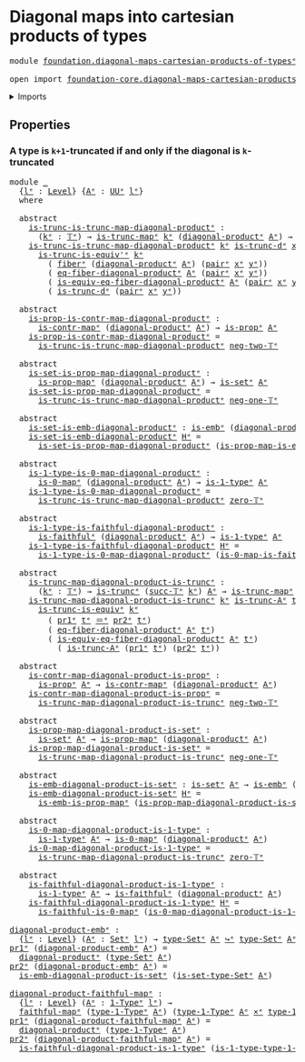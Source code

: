 # Diagonal maps into cartesian products of types

<pre class="Agda"><a id="59" class="Keyword">module</a> <a id="66" href="foundation.diagonal-maps-cartesian-products-of-types%25E1%25B5%2589.html" class="Module">foundation.diagonal-maps-cartesian-products-of-typesᵉ</a> <a id="120" class="Keyword">where</a>

<a id="127" class="Keyword">open</a> <a id="132" class="Keyword">import</a> <a id="139" href="foundation-core.diagonal-maps-cartesian-products-of-types%25E1%25B5%2589.html" class="Module">foundation-core.diagonal-maps-cartesian-products-of-typesᵉ</a> <a id="198" class="Keyword">public</a>
</pre>
<details><summary>Imports</summary>

<pre class="Agda"><a id="255" class="Keyword">open</a> <a id="260" class="Keyword">import</a> <a id="267" href="foundation.0-maps%25E1%25B5%2589.html" class="Module">foundation.0-mapsᵉ</a>
<a id="286" class="Keyword">open</a> <a id="291" class="Keyword">import</a> <a id="298" href="foundation.dependent-pair-types%25E1%25B5%2589.html" class="Module">foundation.dependent-pair-typesᵉ</a>
<a id="331" class="Keyword">open</a> <a id="336" class="Keyword">import</a> <a id="343" href="foundation.faithful-maps%25E1%25B5%2589.html" class="Module">foundation.faithful-mapsᵉ</a>
<a id="369" class="Keyword">open</a> <a id="374" class="Keyword">import</a> <a id="381" href="foundation.universe-levels%25E1%25B5%2589.html" class="Module">foundation.universe-levelsᵉ</a>

<a id="410" class="Keyword">open</a> <a id="415" class="Keyword">import</a> <a id="422" href="foundation-core.1-types%25E1%25B5%2589.html" class="Module">foundation-core.1-typesᵉ</a>
<a id="447" class="Keyword">open</a> <a id="452" class="Keyword">import</a> <a id="459" href="foundation-core.cartesian-product-types%25E1%25B5%2589.html" class="Module">foundation-core.cartesian-product-typesᵉ</a>
<a id="500" class="Keyword">open</a> <a id="505" class="Keyword">import</a> <a id="512" href="foundation-core.contractible-maps%25E1%25B5%2589.html" class="Module">foundation-core.contractible-mapsᵉ</a>
<a id="547" class="Keyword">open</a> <a id="552" class="Keyword">import</a> <a id="559" href="foundation-core.embeddings%25E1%25B5%2589.html" class="Module">foundation-core.embeddingsᵉ</a>
<a id="587" class="Keyword">open</a> <a id="592" class="Keyword">import</a> <a id="599" href="foundation-core.fibers-of-maps%25E1%25B5%2589.html" class="Module">foundation-core.fibers-of-mapsᵉ</a>
<a id="631" class="Keyword">open</a> <a id="636" class="Keyword">import</a> <a id="643" href="foundation-core.identity-types%25E1%25B5%2589.html" class="Module">foundation-core.identity-typesᵉ</a>
<a id="675" class="Keyword">open</a> <a id="680" class="Keyword">import</a> <a id="687" href="foundation-core.propositional-maps%25E1%25B5%2589.html" class="Module">foundation-core.propositional-mapsᵉ</a>
<a id="723" class="Keyword">open</a> <a id="728" class="Keyword">import</a> <a id="735" href="foundation-core.propositions%25E1%25B5%2589.html" class="Module">foundation-core.propositionsᵉ</a>
<a id="765" class="Keyword">open</a> <a id="770" class="Keyword">import</a> <a id="777" href="foundation-core.sets%25E1%25B5%2589.html" class="Module">foundation-core.setsᵉ</a>
<a id="799" class="Keyword">open</a> <a id="804" class="Keyword">import</a> <a id="811" href="foundation-core.truncated-maps%25E1%25B5%2589.html" class="Module">foundation-core.truncated-mapsᵉ</a>
<a id="843" class="Keyword">open</a> <a id="848" class="Keyword">import</a> <a id="855" href="foundation-core.truncated-types%25E1%25B5%2589.html" class="Module">foundation-core.truncated-typesᵉ</a>
<a id="888" class="Keyword">open</a> <a id="893" class="Keyword">import</a> <a id="900" href="foundation-core.truncation-levels%25E1%25B5%2589.html" class="Module">foundation-core.truncation-levelsᵉ</a>
</pre>
</details>

## Properties

### A type is `k+1`-truncated if and only if the diagonal is `k`-truncated

<pre class="Agda"><a id="1051" class="Keyword">module</a> <a id="1058" href="foundation.diagonal-maps-cartesian-products-of-types%25E1%25B5%2589.html#1058" class="Module">_</a>
  <a id="1062" class="Symbol">{</a><a id="1063" href="foundation.diagonal-maps-cartesian-products-of-types%25E1%25B5%2589.html#1063" class="Bound">lᵉ</a> <a id="1066" class="Symbol">:</a> <a id="1068" href="Agda.Primitive.html#742" class="Postulate">Level</a><a id="1073" class="Symbol">}</a> <a id="1075" class="Symbol">{</a><a id="1076" href="foundation.diagonal-maps-cartesian-products-of-types%25E1%25B5%2589.html#1076" class="Bound">Aᵉ</a> <a id="1079" class="Symbol">:</a> <a id="1081" href="Agda.Primitive.html#429" class="Primitive">UUᵉ</a> <a id="1085" href="foundation.diagonal-maps-cartesian-products-of-types%25E1%25B5%2589.html#1063" class="Bound">lᵉ</a><a id="1087" class="Symbol">}</a>
  <a id="1091" class="Keyword">where</a>

  <a id="1100" class="Keyword">abstract</a>
    <a id="1113" href="foundation.diagonal-maps-cartesian-products-of-types%25E1%25B5%2589.html#1113" class="Function">is-trunc-is-trunc-map-diagonal-productᵉ</a> <a id="1153" class="Symbol">:</a>
      <a id="1161" class="Symbol">(</a><a id="1162" href="foundation.diagonal-maps-cartesian-products-of-types%25E1%25B5%2589.html#1162" class="Bound">kᵉ</a> <a id="1165" class="Symbol">:</a> <a id="1167" href="foundation-core.truncation-levels%25E1%25B5%2589.html#523" class="Datatype">𝕋ᵉ</a><a id="1169" class="Symbol">)</a> <a id="1171" class="Symbol">→</a> <a id="1173" href="foundation-core.truncated-maps%25E1%25B5%2589.html#944" class="Function">is-trunc-mapᵉ</a> <a id="1187" href="foundation.diagonal-maps-cartesian-products-of-types%25E1%25B5%2589.html#1162" class="Bound">kᵉ</a> <a id="1190" class="Symbol">(</a><a id="1191" href="foundation-core.diagonal-maps-cartesian-products-of-types%25E1%25B5%2589.html#1133" class="Function">diagonal-productᵉ</a> <a id="1209" href="foundation.diagonal-maps-cartesian-products-of-types%25E1%25B5%2589.html#1076" class="Bound">Aᵉ</a><a id="1211" class="Symbol">)</a> <a id="1213" class="Symbol">→</a> <a id="1215" href="foundation-core.truncated-types%25E1%25B5%2589.html#1253" class="Function">is-truncᵉ</a> <a id="1225" class="Symbol">(</a><a id="1226" href="foundation-core.truncation-levels%25E1%25B5%2589.html#564" class="InductiveConstructor">succ-𝕋ᵉ</a> <a id="1234" href="foundation.diagonal-maps-cartesian-products-of-types%25E1%25B5%2589.html#1162" class="Bound">kᵉ</a><a id="1236" class="Symbol">)</a> <a id="1238" href="foundation.diagonal-maps-cartesian-products-of-types%25E1%25B5%2589.html#1076" class="Bound">Aᵉ</a>
    <a id="1245" href="foundation.diagonal-maps-cartesian-products-of-types%25E1%25B5%2589.html#1113" class="Function">is-trunc-is-trunc-map-diagonal-productᵉ</a> <a id="1285" href="foundation.diagonal-maps-cartesian-products-of-types%25E1%25B5%2589.html#1285" class="Bound">kᵉ</a> <a id="1288" href="foundation.diagonal-maps-cartesian-products-of-types%25E1%25B5%2589.html#1288" class="Bound">is-trunc-dᵉ</a> <a id="1300" href="foundation.diagonal-maps-cartesian-products-of-types%25E1%25B5%2589.html#1300" class="Bound">xᵉ</a> <a id="1303" href="foundation.diagonal-maps-cartesian-products-of-types%25E1%25B5%2589.html#1303" class="Bound">yᵉ</a> <a id="1306" class="Symbol">=</a>
      <a id="1314" href="foundation-core.truncated-types%25E1%25B5%2589.html#4764" class="Function">is-trunc-is-equiv&#39;ᵉ</a> <a id="1334" href="foundation.diagonal-maps-cartesian-products-of-types%25E1%25B5%2589.html#1285" class="Bound">kᵉ</a>
        <a id="1345" class="Symbol">(</a> <a id="1347" href="foundation-core.fibers-of-maps%25E1%25B5%2589.html#962" class="Function">fiberᵉ</a> <a id="1354" class="Symbol">(</a><a id="1355" href="foundation-core.diagonal-maps-cartesian-products-of-types%25E1%25B5%2589.html#1133" class="Function">diagonal-productᵉ</a> <a id="1373" href="foundation.diagonal-maps-cartesian-products-of-types%25E1%25B5%2589.html#1076" class="Bound">Aᵉ</a><a id="1375" class="Symbol">)</a> <a id="1377" class="Symbol">(</a><a id="1378" href="foundation.dependent-pair-types%25E1%25B5%2589.html#679" class="InductiveConstructor">pairᵉ</a> <a id="1384" href="foundation.diagonal-maps-cartesian-products-of-types%25E1%25B5%2589.html#1300" class="Bound">xᵉ</a> <a id="1387" href="foundation.diagonal-maps-cartesian-products-of-types%25E1%25B5%2589.html#1303" class="Bound">yᵉ</a><a id="1389" class="Symbol">))</a>
        <a id="1400" class="Symbol">(</a> <a id="1402" href="foundation-core.diagonal-maps-cartesian-products-of-types%25E1%25B5%2589.html#2418" class="Function">eq-fiber-diagonal-productᵉ</a> <a id="1429" href="foundation.diagonal-maps-cartesian-products-of-types%25E1%25B5%2589.html#1076" class="Bound">Aᵉ</a> <a id="1432" class="Symbol">(</a><a id="1433" href="foundation.dependent-pair-types%25E1%25B5%2589.html#679" class="InductiveConstructor">pairᵉ</a> <a id="1439" href="foundation.diagonal-maps-cartesian-products-of-types%25E1%25B5%2589.html#1300" class="Bound">xᵉ</a> <a id="1442" href="foundation.diagonal-maps-cartesian-products-of-types%25E1%25B5%2589.html#1303" class="Bound">yᵉ</a><a id="1444" class="Symbol">))</a>
        <a id="1455" class="Symbol">(</a> <a id="1457" href="foundation-core.diagonal-maps-cartesian-products-of-types%25E1%25B5%2589.html#3244" class="Function">is-equiv-eq-fiber-diagonal-productᵉ</a> <a id="1493" href="foundation.diagonal-maps-cartesian-products-of-types%25E1%25B5%2589.html#1076" class="Bound">Aᵉ</a> <a id="1496" class="Symbol">(</a><a id="1497" href="foundation.dependent-pair-types%25E1%25B5%2589.html#679" class="InductiveConstructor">pairᵉ</a> <a id="1503" href="foundation.diagonal-maps-cartesian-products-of-types%25E1%25B5%2589.html#1300" class="Bound">xᵉ</a> <a id="1506" href="foundation.diagonal-maps-cartesian-products-of-types%25E1%25B5%2589.html#1303" class="Bound">yᵉ</a><a id="1508" class="Symbol">))</a>
        <a id="1519" class="Symbol">(</a> <a id="1521" href="foundation.diagonal-maps-cartesian-products-of-types%25E1%25B5%2589.html#1288" class="Bound">is-trunc-dᵉ</a> <a id="1533" class="Symbol">(</a><a id="1534" href="foundation.dependent-pair-types%25E1%25B5%2589.html#679" class="InductiveConstructor">pairᵉ</a> <a id="1540" href="foundation.diagonal-maps-cartesian-products-of-types%25E1%25B5%2589.html#1300" class="Bound">xᵉ</a> <a id="1543" href="foundation.diagonal-maps-cartesian-products-of-types%25E1%25B5%2589.html#1303" class="Bound">yᵉ</a><a id="1545" class="Symbol">))</a>

  <a id="1551" class="Keyword">abstract</a>
    <a id="1564" href="foundation.diagonal-maps-cartesian-products-of-types%25E1%25B5%2589.html#1564" class="Function">is-prop-is-contr-map-diagonal-productᵉ</a> <a id="1603" class="Symbol">:</a>
      <a id="1611" href="foundation-core.contractible-maps%25E1%25B5%2589.html#1183" class="Function">is-contr-mapᵉ</a> <a id="1625" class="Symbol">(</a><a id="1626" href="foundation-core.diagonal-maps-cartesian-products-of-types%25E1%25B5%2589.html#1133" class="Function">diagonal-productᵉ</a> <a id="1644" href="foundation.diagonal-maps-cartesian-products-of-types%25E1%25B5%2589.html#1076" class="Bound">Aᵉ</a><a id="1646" class="Symbol">)</a> <a id="1648" class="Symbol">→</a> <a id="1650" href="foundation-core.propositions%25E1%25B5%2589.html#1041" class="Function">is-propᵉ</a> <a id="1659" href="foundation.diagonal-maps-cartesian-products-of-types%25E1%25B5%2589.html#1076" class="Bound">Aᵉ</a>
    <a id="1666" href="foundation.diagonal-maps-cartesian-products-of-types%25E1%25B5%2589.html#1564" class="Function">is-prop-is-contr-map-diagonal-productᵉ</a> <a id="1705" class="Symbol">=</a>
      <a id="1713" href="foundation.diagonal-maps-cartesian-products-of-types%25E1%25B5%2589.html#1113" class="Function">is-trunc-is-trunc-map-diagonal-productᵉ</a> <a id="1753" href="foundation-core.truncation-levels%25E1%25B5%2589.html#546" class="InductiveConstructor">neg-two-𝕋ᵉ</a>

  <a id="1767" class="Keyword">abstract</a>
    <a id="1780" href="foundation.diagonal-maps-cartesian-products-of-types%25E1%25B5%2589.html#1780" class="Function">is-set-is-prop-map-diagonal-productᵉ</a> <a id="1817" class="Symbol">:</a>
      <a id="1825" href="foundation-core.propositional-maps%25E1%25B5%2589.html#1441" class="Function">is-prop-mapᵉ</a> <a id="1838" class="Symbol">(</a><a id="1839" href="foundation-core.diagonal-maps-cartesian-products-of-types%25E1%25B5%2589.html#1133" class="Function">diagonal-productᵉ</a> <a id="1857" href="foundation.diagonal-maps-cartesian-products-of-types%25E1%25B5%2589.html#1076" class="Bound">Aᵉ</a><a id="1859" class="Symbol">)</a> <a id="1861" class="Symbol">→</a> <a id="1863" href="foundation-core.sets%25E1%25B5%2589.html#807" class="Function">is-setᵉ</a> <a id="1871" href="foundation.diagonal-maps-cartesian-products-of-types%25E1%25B5%2589.html#1076" class="Bound">Aᵉ</a>
    <a id="1878" href="foundation.diagonal-maps-cartesian-products-of-types%25E1%25B5%2589.html#1780" class="Function">is-set-is-prop-map-diagonal-productᵉ</a> <a id="1915" class="Symbol">=</a>
      <a id="1923" href="foundation.diagonal-maps-cartesian-products-of-types%25E1%25B5%2589.html#1113" class="Function">is-trunc-is-trunc-map-diagonal-productᵉ</a> <a id="1963" href="foundation-core.truncation-levels%25E1%25B5%2589.html#637" class="Function">neg-one-𝕋ᵉ</a>

  <a id="1977" class="Keyword">abstract</a>
    <a id="1990" href="foundation.diagonal-maps-cartesian-products-of-types%25E1%25B5%2589.html#1990" class="Function">is-set-is-emb-diagonal-productᵉ</a> <a id="2022" class="Symbol">:</a> <a id="2024" href="foundation-core.embeddings%25E1%25B5%2589.html#1101" class="Function">is-embᵉ</a> <a id="2032" class="Symbol">(</a><a id="2033" href="foundation-core.diagonal-maps-cartesian-products-of-types%25E1%25B5%2589.html#1133" class="Function">diagonal-productᵉ</a> <a id="2051" href="foundation.diagonal-maps-cartesian-products-of-types%25E1%25B5%2589.html#1076" class="Bound">Aᵉ</a><a id="2053" class="Symbol">)</a> <a id="2055" class="Symbol">→</a> <a id="2057" href="foundation-core.sets%25E1%25B5%2589.html#807" class="Function">is-setᵉ</a> <a id="2065" href="foundation.diagonal-maps-cartesian-products-of-types%25E1%25B5%2589.html#1076" class="Bound">Aᵉ</a>
    <a id="2072" href="foundation.diagonal-maps-cartesian-products-of-types%25E1%25B5%2589.html#1990" class="Function">is-set-is-emb-diagonal-productᵉ</a> <a id="2104" href="foundation.diagonal-maps-cartesian-products-of-types%25E1%25B5%2589.html#2104" class="Bound">Hᵉ</a> <a id="2107" class="Symbol">=</a>
      <a id="2115" href="foundation.diagonal-maps-cartesian-products-of-types%25E1%25B5%2589.html#1780" class="Function">is-set-is-prop-map-diagonal-productᵉ</a> <a id="2152" class="Symbol">(</a><a id="2153" href="foundation-core.propositional-maps%25E1%25B5%2589.html#2507" class="Function">is-prop-map-is-embᵉ</a> <a id="2173" href="foundation.diagonal-maps-cartesian-products-of-types%25E1%25B5%2589.html#2104" class="Bound">Hᵉ</a><a id="2175" class="Symbol">)</a>

  <a id="2180" class="Keyword">abstract</a>
    <a id="2193" href="foundation.diagonal-maps-cartesian-products-of-types%25E1%25B5%2589.html#2193" class="Function">is-1-type-is-0-map-diagonal-productᵉ</a> <a id="2230" class="Symbol">:</a>
      <a id="2238" href="foundation.0-maps%25E1%25B5%2589.html#852" class="Function">is-0-mapᵉ</a> <a id="2248" class="Symbol">(</a><a id="2249" href="foundation-core.diagonal-maps-cartesian-products-of-types%25E1%25B5%2589.html#1133" class="Function">diagonal-productᵉ</a> <a id="2267" href="foundation.diagonal-maps-cartesian-products-of-types%25E1%25B5%2589.html#1076" class="Bound">Aᵉ</a><a id="2269" class="Symbol">)</a> <a id="2271" class="Symbol">→</a> <a id="2273" href="foundation-core.1-types%25E1%25B5%2589.html#623" class="Function">is-1-typeᵉ</a> <a id="2284" href="foundation.diagonal-maps-cartesian-products-of-types%25E1%25B5%2589.html#1076" class="Bound">Aᵉ</a>
    <a id="2291" href="foundation.diagonal-maps-cartesian-products-of-types%25E1%25B5%2589.html#2193" class="Function">is-1-type-is-0-map-diagonal-productᵉ</a> <a id="2328" class="Symbol">=</a>
      <a id="2336" href="foundation.diagonal-maps-cartesian-products-of-types%25E1%25B5%2589.html#1113" class="Function">is-trunc-is-trunc-map-diagonal-productᵉ</a> <a id="2376" href="foundation-core.truncation-levels%25E1%25B5%2589.html#686" class="Function">zero-𝕋ᵉ</a>

  <a id="2387" class="Keyword">abstract</a>
    <a id="2400" href="foundation.diagonal-maps-cartesian-products-of-types%25E1%25B5%2589.html#2400" class="Function">is-1-type-is-faithful-diagonal-productᵉ</a> <a id="2440" class="Symbol">:</a>
      <a id="2448" href="foundation.faithful-maps%25E1%25B5%2589.html#1164" class="Function">is-faithfulᵉ</a> <a id="2461" class="Symbol">(</a><a id="2462" href="foundation-core.diagonal-maps-cartesian-products-of-types%25E1%25B5%2589.html#1133" class="Function">diagonal-productᵉ</a> <a id="2480" href="foundation.diagonal-maps-cartesian-products-of-types%25E1%25B5%2589.html#1076" class="Bound">Aᵉ</a><a id="2482" class="Symbol">)</a> <a id="2484" class="Symbol">→</a> <a id="2486" href="foundation-core.1-types%25E1%25B5%2589.html#623" class="Function">is-1-typeᵉ</a> <a id="2497" href="foundation.diagonal-maps-cartesian-products-of-types%25E1%25B5%2589.html#1076" class="Bound">Aᵉ</a>
    <a id="2504" href="foundation.diagonal-maps-cartesian-products-of-types%25E1%25B5%2589.html#2400" class="Function">is-1-type-is-faithful-diagonal-productᵉ</a> <a id="2544" href="foundation.diagonal-maps-cartesian-products-of-types%25E1%25B5%2589.html#2544" class="Bound">Hᵉ</a> <a id="2547" class="Symbol">=</a>
      <a id="2555" href="foundation.diagonal-maps-cartesian-products-of-types%25E1%25B5%2589.html#2193" class="Function">is-1-type-is-0-map-diagonal-productᵉ</a> <a id="2592" class="Symbol">(</a><a id="2593" href="foundation.faithful-maps%25E1%25B5%2589.html#3312" class="Function">is-0-map-is-faithfulᵉ</a> <a id="2615" href="foundation.diagonal-maps-cartesian-products-of-types%25E1%25B5%2589.html#2544" class="Bound">Hᵉ</a><a id="2617" class="Symbol">)</a>

  <a id="2622" class="Keyword">abstract</a>
    <a id="2635" href="foundation.diagonal-maps-cartesian-products-of-types%25E1%25B5%2589.html#2635" class="Function">is-trunc-map-diagonal-product-is-truncᵉ</a> <a id="2675" class="Symbol">:</a>
      <a id="2683" class="Symbol">(</a><a id="2684" href="foundation.diagonal-maps-cartesian-products-of-types%25E1%25B5%2589.html#2684" class="Bound">kᵉ</a> <a id="2687" class="Symbol">:</a> <a id="2689" href="foundation-core.truncation-levels%25E1%25B5%2589.html#523" class="Datatype">𝕋ᵉ</a><a id="2691" class="Symbol">)</a> <a id="2693" class="Symbol">→</a> <a id="2695" href="foundation-core.truncated-types%25E1%25B5%2589.html#1253" class="Function">is-truncᵉ</a> <a id="2705" class="Symbol">(</a><a id="2706" href="foundation-core.truncation-levels%25E1%25B5%2589.html#564" class="InductiveConstructor">succ-𝕋ᵉ</a> <a id="2714" href="foundation.diagonal-maps-cartesian-products-of-types%25E1%25B5%2589.html#2684" class="Bound">kᵉ</a><a id="2716" class="Symbol">)</a> <a id="2718" href="foundation.diagonal-maps-cartesian-products-of-types%25E1%25B5%2589.html#1076" class="Bound">Aᵉ</a> <a id="2721" class="Symbol">→</a> <a id="2723" href="foundation-core.truncated-maps%25E1%25B5%2589.html#944" class="Function">is-trunc-mapᵉ</a> <a id="2737" href="foundation.diagonal-maps-cartesian-products-of-types%25E1%25B5%2589.html#2684" class="Bound">kᵉ</a> <a id="2740" class="Symbol">(</a><a id="2741" href="foundation-core.diagonal-maps-cartesian-products-of-types%25E1%25B5%2589.html#1133" class="Function">diagonal-productᵉ</a> <a id="2759" href="foundation.diagonal-maps-cartesian-products-of-types%25E1%25B5%2589.html#1076" class="Bound">Aᵉ</a><a id="2761" class="Symbol">)</a>
    <a id="2767" href="foundation.diagonal-maps-cartesian-products-of-types%25E1%25B5%2589.html#2635" class="Function">is-trunc-map-diagonal-product-is-truncᵉ</a> <a id="2807" href="foundation.diagonal-maps-cartesian-products-of-types%25E1%25B5%2589.html#2807" class="Bound">kᵉ</a> <a id="2810" href="foundation.diagonal-maps-cartesian-products-of-types%25E1%25B5%2589.html#2810" class="Bound">is-trunc-Aᵉ</a> <a id="2822" href="foundation.diagonal-maps-cartesian-products-of-types%25E1%25B5%2589.html#2822" class="Bound">tᵉ</a> <a id="2825" class="Symbol">=</a>
      <a id="2833" href="foundation-core.truncated-types%25E1%25B5%2589.html#4259" class="Function">is-trunc-is-equivᵉ</a> <a id="2852" href="foundation.diagonal-maps-cartesian-products-of-types%25E1%25B5%2589.html#2807" class="Bound">kᵉ</a>
        <a id="2863" class="Symbol">(</a> <a id="2865" href="foundation.dependent-pair-types%25E1%25B5%2589.html#697" class="Field">pr1ᵉ</a> <a id="2870" href="foundation.diagonal-maps-cartesian-products-of-types%25E1%25B5%2589.html#2822" class="Bound">tᵉ</a> <a id="2873" href="foundation-core.identity-types%25E1%25B5%2589.html#2730" class="Function Operator">＝ᵉ</a> <a id="2876" href="foundation.dependent-pair-types%25E1%25B5%2589.html#711" class="Field">pr2ᵉ</a> <a id="2881" href="foundation.diagonal-maps-cartesian-products-of-types%25E1%25B5%2589.html#2822" class="Bound">tᵉ</a><a id="2883" class="Symbol">)</a>
        <a id="2893" class="Symbol">(</a> <a id="2895" href="foundation-core.diagonal-maps-cartesian-products-of-types%25E1%25B5%2589.html#2418" class="Function">eq-fiber-diagonal-productᵉ</a> <a id="2922" href="foundation.diagonal-maps-cartesian-products-of-types%25E1%25B5%2589.html#1076" class="Bound">Aᵉ</a> <a id="2925" href="foundation.diagonal-maps-cartesian-products-of-types%25E1%25B5%2589.html#2822" class="Bound">tᵉ</a><a id="2927" class="Symbol">)</a>
        <a id="2937" class="Symbol">(</a> <a id="2939" href="foundation-core.diagonal-maps-cartesian-products-of-types%25E1%25B5%2589.html#3244" class="Function">is-equiv-eq-fiber-diagonal-productᵉ</a> <a id="2975" href="foundation.diagonal-maps-cartesian-products-of-types%25E1%25B5%2589.html#1076" class="Bound">Aᵉ</a> <a id="2978" href="foundation.diagonal-maps-cartesian-products-of-types%25E1%25B5%2589.html#2822" class="Bound">tᵉ</a><a id="2980" class="Symbol">)</a>
          <a id="2992" class="Symbol">(</a> <a id="2994" href="foundation.diagonal-maps-cartesian-products-of-types%25E1%25B5%2589.html#2810" class="Bound">is-trunc-Aᵉ</a> <a id="3006" class="Symbol">(</a><a id="3007" href="foundation.dependent-pair-types%25E1%25B5%2589.html#697" class="Field">pr1ᵉ</a> <a id="3012" href="foundation.diagonal-maps-cartesian-products-of-types%25E1%25B5%2589.html#2822" class="Bound">tᵉ</a><a id="3014" class="Symbol">)</a> <a id="3016" class="Symbol">(</a><a id="3017" href="foundation.dependent-pair-types%25E1%25B5%2589.html#711" class="Field">pr2ᵉ</a> <a id="3022" href="foundation.diagonal-maps-cartesian-products-of-types%25E1%25B5%2589.html#2822" class="Bound">tᵉ</a><a id="3024" class="Symbol">))</a>

  <a id="3030" class="Keyword">abstract</a>
    <a id="3043" href="foundation.diagonal-maps-cartesian-products-of-types%25E1%25B5%2589.html#3043" class="Function">is-contr-map-diagonal-product-is-propᵉ</a> <a id="3082" class="Symbol">:</a>
      <a id="3090" href="foundation-core.propositions%25E1%25B5%2589.html#1041" class="Function">is-propᵉ</a> <a id="3099" href="foundation.diagonal-maps-cartesian-products-of-types%25E1%25B5%2589.html#1076" class="Bound">Aᵉ</a> <a id="3102" class="Symbol">→</a> <a id="3104" href="foundation-core.contractible-maps%25E1%25B5%2589.html#1183" class="Function">is-contr-mapᵉ</a> <a id="3118" class="Symbol">(</a><a id="3119" href="foundation-core.diagonal-maps-cartesian-products-of-types%25E1%25B5%2589.html#1133" class="Function">diagonal-productᵉ</a> <a id="3137" href="foundation.diagonal-maps-cartesian-products-of-types%25E1%25B5%2589.html#1076" class="Bound">Aᵉ</a><a id="3139" class="Symbol">)</a>
    <a id="3145" href="foundation.diagonal-maps-cartesian-products-of-types%25E1%25B5%2589.html#3043" class="Function">is-contr-map-diagonal-product-is-propᵉ</a> <a id="3184" class="Symbol">=</a>
      <a id="3192" href="foundation.diagonal-maps-cartesian-products-of-types%25E1%25B5%2589.html#2635" class="Function">is-trunc-map-diagonal-product-is-truncᵉ</a> <a id="3232" href="foundation-core.truncation-levels%25E1%25B5%2589.html#546" class="InductiveConstructor">neg-two-𝕋ᵉ</a>

  <a id="3246" class="Keyword">abstract</a>
    <a id="3259" href="foundation.diagonal-maps-cartesian-products-of-types%25E1%25B5%2589.html#3259" class="Function">is-prop-map-diagonal-product-is-setᵉ</a> <a id="3296" class="Symbol">:</a>
      <a id="3304" href="foundation-core.sets%25E1%25B5%2589.html#807" class="Function">is-setᵉ</a> <a id="3312" href="foundation.diagonal-maps-cartesian-products-of-types%25E1%25B5%2589.html#1076" class="Bound">Aᵉ</a> <a id="3315" class="Symbol">→</a> <a id="3317" href="foundation-core.propositional-maps%25E1%25B5%2589.html#1441" class="Function">is-prop-mapᵉ</a> <a id="3330" class="Symbol">(</a><a id="3331" href="foundation-core.diagonal-maps-cartesian-products-of-types%25E1%25B5%2589.html#1133" class="Function">diagonal-productᵉ</a> <a id="3349" href="foundation.diagonal-maps-cartesian-products-of-types%25E1%25B5%2589.html#1076" class="Bound">Aᵉ</a><a id="3351" class="Symbol">)</a>
    <a id="3357" href="foundation.diagonal-maps-cartesian-products-of-types%25E1%25B5%2589.html#3259" class="Function">is-prop-map-diagonal-product-is-setᵉ</a> <a id="3394" class="Symbol">=</a>
      <a id="3402" href="foundation.diagonal-maps-cartesian-products-of-types%25E1%25B5%2589.html#2635" class="Function">is-trunc-map-diagonal-product-is-truncᵉ</a> <a id="3442" href="foundation-core.truncation-levels%25E1%25B5%2589.html#637" class="Function">neg-one-𝕋ᵉ</a>

  <a id="3456" class="Keyword">abstract</a>
    <a id="3469" href="foundation.diagonal-maps-cartesian-products-of-types%25E1%25B5%2589.html#3469" class="Function">is-emb-diagonal-product-is-setᵉ</a> <a id="3501" class="Symbol">:</a> <a id="3503" href="foundation-core.sets%25E1%25B5%2589.html#807" class="Function">is-setᵉ</a> <a id="3511" href="foundation.diagonal-maps-cartesian-products-of-types%25E1%25B5%2589.html#1076" class="Bound">Aᵉ</a> <a id="3514" class="Symbol">→</a> <a id="3516" href="foundation-core.embeddings%25E1%25B5%2589.html#1101" class="Function">is-embᵉ</a> <a id="3524" class="Symbol">(</a><a id="3525" href="foundation-core.diagonal-maps-cartesian-products-of-types%25E1%25B5%2589.html#1133" class="Function">diagonal-productᵉ</a> <a id="3543" href="foundation.diagonal-maps-cartesian-products-of-types%25E1%25B5%2589.html#1076" class="Bound">Aᵉ</a><a id="3545" class="Symbol">)</a>
    <a id="3551" href="foundation.diagonal-maps-cartesian-products-of-types%25E1%25B5%2589.html#3469" class="Function">is-emb-diagonal-product-is-setᵉ</a> <a id="3583" href="foundation.diagonal-maps-cartesian-products-of-types%25E1%25B5%2589.html#3583" class="Bound">Hᵉ</a> <a id="3586" class="Symbol">=</a>
      <a id="3594" href="foundation-core.propositional-maps%25E1%25B5%2589.html#2165" class="Function">is-emb-is-prop-mapᵉ</a> <a id="3614" class="Symbol">(</a><a id="3615" href="foundation.diagonal-maps-cartesian-products-of-types%25E1%25B5%2589.html#3259" class="Function">is-prop-map-diagonal-product-is-setᵉ</a> <a id="3652" href="foundation.diagonal-maps-cartesian-products-of-types%25E1%25B5%2589.html#3583" class="Bound">Hᵉ</a><a id="3654" class="Symbol">)</a>

  <a id="3659" class="Keyword">abstract</a>
    <a id="3672" href="foundation.diagonal-maps-cartesian-products-of-types%25E1%25B5%2589.html#3672" class="Function">is-0-map-diagonal-product-is-1-typeᵉ</a> <a id="3709" class="Symbol">:</a>
      <a id="3717" href="foundation-core.1-types%25E1%25B5%2589.html#623" class="Function">is-1-typeᵉ</a> <a id="3728" href="foundation.diagonal-maps-cartesian-products-of-types%25E1%25B5%2589.html#1076" class="Bound">Aᵉ</a> <a id="3731" class="Symbol">→</a> <a id="3733" href="foundation.0-maps%25E1%25B5%2589.html#852" class="Function">is-0-mapᵉ</a> <a id="3743" class="Symbol">(</a><a id="3744" href="foundation-core.diagonal-maps-cartesian-products-of-types%25E1%25B5%2589.html#1133" class="Function">diagonal-productᵉ</a> <a id="3762" href="foundation.diagonal-maps-cartesian-products-of-types%25E1%25B5%2589.html#1076" class="Bound">Aᵉ</a><a id="3764" class="Symbol">)</a>
    <a id="3770" href="foundation.diagonal-maps-cartesian-products-of-types%25E1%25B5%2589.html#3672" class="Function">is-0-map-diagonal-product-is-1-typeᵉ</a> <a id="3807" class="Symbol">=</a>
      <a id="3815" href="foundation.diagonal-maps-cartesian-products-of-types%25E1%25B5%2589.html#2635" class="Function">is-trunc-map-diagonal-product-is-truncᵉ</a> <a id="3855" href="foundation-core.truncation-levels%25E1%25B5%2589.html#686" class="Function">zero-𝕋ᵉ</a>

  <a id="3866" class="Keyword">abstract</a>
    <a id="3879" href="foundation.diagonal-maps-cartesian-products-of-types%25E1%25B5%2589.html#3879" class="Function">is-faithful-diagonal-product-is-1-typeᵉ</a> <a id="3919" class="Symbol">:</a>
      <a id="3927" href="foundation-core.1-types%25E1%25B5%2589.html#623" class="Function">is-1-typeᵉ</a> <a id="3938" href="foundation.diagonal-maps-cartesian-products-of-types%25E1%25B5%2589.html#1076" class="Bound">Aᵉ</a> <a id="3941" class="Symbol">→</a> <a id="3943" href="foundation.faithful-maps%25E1%25B5%2589.html#1164" class="Function">is-faithfulᵉ</a> <a id="3956" class="Symbol">(</a><a id="3957" href="foundation-core.diagonal-maps-cartesian-products-of-types%25E1%25B5%2589.html#1133" class="Function">diagonal-productᵉ</a> <a id="3975" href="foundation.diagonal-maps-cartesian-products-of-types%25E1%25B5%2589.html#1076" class="Bound">Aᵉ</a><a id="3977" class="Symbol">)</a>
    <a id="3983" href="foundation.diagonal-maps-cartesian-products-of-types%25E1%25B5%2589.html#3879" class="Function">is-faithful-diagonal-product-is-1-typeᵉ</a> <a id="4023" href="foundation.diagonal-maps-cartesian-products-of-types%25E1%25B5%2589.html#4023" class="Bound">Hᵉ</a> <a id="4026" class="Symbol">=</a>
      <a id="4034" href="foundation.faithful-maps%25E1%25B5%2589.html#3497" class="Function">is-faithful-is-0-mapᵉ</a> <a id="4056" class="Symbol">(</a><a id="4057" href="foundation.diagonal-maps-cartesian-products-of-types%25E1%25B5%2589.html#3672" class="Function">is-0-map-diagonal-product-is-1-typeᵉ</a> <a id="4094" href="foundation.diagonal-maps-cartesian-products-of-types%25E1%25B5%2589.html#4023" class="Bound">Hᵉ</a><a id="4096" class="Symbol">)</a>

<a id="diagonal-product-embᵉ"></a><a id="4099" href="foundation.diagonal-maps-cartesian-products-of-types%25E1%25B5%2589.html#4099" class="Function">diagonal-product-embᵉ</a> <a id="4121" class="Symbol">:</a>
  <a id="4125" class="Symbol">{</a><a id="4126" href="foundation.diagonal-maps-cartesian-products-of-types%25E1%25B5%2589.html#4126" class="Bound">lᵉ</a> <a id="4129" class="Symbol">:</a> <a id="4131" href="Agda.Primitive.html#742" class="Postulate">Level</a><a id="4136" class="Symbol">}</a> <a id="4138" class="Symbol">(</a><a id="4139" href="foundation.diagonal-maps-cartesian-products-of-types%25E1%25B5%2589.html#4139" class="Bound">Aᵉ</a> <a id="4142" class="Symbol">:</a> <a id="4144" href="foundation-core.sets%25E1%25B5%2589.html#897" class="Function">Setᵉ</a> <a id="4149" href="foundation.diagonal-maps-cartesian-products-of-types%25E1%25B5%2589.html#4126" class="Bound">lᵉ</a><a id="4151" class="Symbol">)</a> <a id="4153" class="Symbol">→</a> <a id="4155" href="foundation-core.sets%25E1%25B5%2589.html#1014" class="Function">type-Setᵉ</a> <a id="4165" href="foundation.diagonal-maps-cartesian-products-of-types%25E1%25B5%2589.html#4139" class="Bound">Aᵉ</a> <a id="4168" href="foundation-core.embeddings%25E1%25B5%2589.html#1585" class="Function Operator">↪ᵉ</a> <a id="4171" href="foundation-core.sets%25E1%25B5%2589.html#1014" class="Function">type-Setᵉ</a> <a id="4181" href="foundation.diagonal-maps-cartesian-products-of-types%25E1%25B5%2589.html#4139" class="Bound">Aᵉ</a> <a id="4184" href="foundation-core.cartesian-product-types%25E1%25B5%2589.html#623" class="Function Operator">×ᵉ</a> <a id="4187" href="foundation-core.sets%25E1%25B5%2589.html#1014" class="Function">type-Setᵉ</a> <a id="4197" href="foundation.diagonal-maps-cartesian-products-of-types%25E1%25B5%2589.html#4139" class="Bound">Aᵉ</a>
<a id="4200" href="foundation.dependent-pair-types%25E1%25B5%2589.html#697" class="Field">pr1ᵉ</a> <a id="4205" class="Symbol">(</a><a id="4206" href="foundation.diagonal-maps-cartesian-products-of-types%25E1%25B5%2589.html#4099" class="Function">diagonal-product-embᵉ</a> <a id="4228" href="foundation.diagonal-maps-cartesian-products-of-types%25E1%25B5%2589.html#4228" class="Bound">Aᵉ</a><a id="4230" class="Symbol">)</a> <a id="4232" class="Symbol">=</a>
  <a id="4236" href="foundation-core.diagonal-maps-cartesian-products-of-types%25E1%25B5%2589.html#1133" class="Function">diagonal-productᵉ</a> <a id="4254" class="Symbol">(</a><a id="4255" href="foundation-core.sets%25E1%25B5%2589.html#1014" class="Function">type-Setᵉ</a> <a id="4265" href="foundation.diagonal-maps-cartesian-products-of-types%25E1%25B5%2589.html#4228" class="Bound">Aᵉ</a><a id="4267" class="Symbol">)</a>
<a id="4269" href="foundation.dependent-pair-types%25E1%25B5%2589.html#711" class="Field">pr2ᵉ</a> <a id="4274" class="Symbol">(</a><a id="4275" href="foundation.diagonal-maps-cartesian-products-of-types%25E1%25B5%2589.html#4099" class="Function">diagonal-product-embᵉ</a> <a id="4297" href="foundation.diagonal-maps-cartesian-products-of-types%25E1%25B5%2589.html#4297" class="Bound">Aᵉ</a><a id="4299" class="Symbol">)</a> <a id="4301" class="Symbol">=</a>
  <a id="4305" href="foundation.diagonal-maps-cartesian-products-of-types%25E1%25B5%2589.html#3469" class="Function">is-emb-diagonal-product-is-setᵉ</a> <a id="4337" class="Symbol">(</a><a id="4338" href="foundation-core.sets%25E1%25B5%2589.html#1071" class="Function">is-set-type-Setᵉ</a> <a id="4355" href="foundation.diagonal-maps-cartesian-products-of-types%25E1%25B5%2589.html#4297" class="Bound">Aᵉ</a><a id="4357" class="Symbol">)</a>

<a id="diagonal-product-faithful-mapᵉ"></a><a id="4360" href="foundation.diagonal-maps-cartesian-products-of-types%25E1%25B5%2589.html#4360" class="Function">diagonal-product-faithful-mapᵉ</a> <a id="4391" class="Symbol">:</a>
  <a id="4395" class="Symbol">{</a><a id="4396" href="foundation.diagonal-maps-cartesian-products-of-types%25E1%25B5%2589.html#4396" class="Bound">lᵉ</a> <a id="4399" class="Symbol">:</a> <a id="4401" href="Agda.Primitive.html#742" class="Postulate">Level</a><a id="4406" class="Symbol">}</a> <a id="4408" class="Symbol">(</a><a id="4409" href="foundation.diagonal-maps-cartesian-products-of-types%25E1%25B5%2589.html#4409" class="Bound">Aᵉ</a> <a id="4412" class="Symbol">:</a> <a id="4414" href="foundation-core.1-types%25E1%25B5%2589.html#698" class="Function">1-Typeᵉ</a> <a id="4422" href="foundation.diagonal-maps-cartesian-products-of-types%25E1%25B5%2589.html#4396" class="Bound">lᵉ</a><a id="4424" class="Symbol">)</a> <a id="4426" class="Symbol">→</a>
  <a id="4430" href="foundation.faithful-maps%25E1%25B5%2589.html#1270" class="Function">faithful-mapᵉ</a> <a id="4444" class="Symbol">(</a><a id="4445" href="foundation-core.1-types%25E1%25B5%2589.html#774" class="Function">type-1-Typeᵉ</a> <a id="4458" href="foundation.diagonal-maps-cartesian-products-of-types%25E1%25B5%2589.html#4409" class="Bound">Aᵉ</a><a id="4460" class="Symbol">)</a> <a id="4462" class="Symbol">(</a><a id="4463" href="foundation-core.1-types%25E1%25B5%2589.html#774" class="Function">type-1-Typeᵉ</a> <a id="4476" href="foundation.diagonal-maps-cartesian-products-of-types%25E1%25B5%2589.html#4409" class="Bound">Aᵉ</a> <a id="4479" href="foundation-core.cartesian-product-types%25E1%25B5%2589.html#623" class="Function Operator">×ᵉ</a> <a id="4482" href="foundation-core.1-types%25E1%25B5%2589.html#774" class="Function">type-1-Typeᵉ</a> <a id="4495" href="foundation.diagonal-maps-cartesian-products-of-types%25E1%25B5%2589.html#4409" class="Bound">Aᵉ</a><a id="4497" class="Symbol">)</a>
<a id="4499" href="foundation.dependent-pair-types%25E1%25B5%2589.html#697" class="Field">pr1ᵉ</a> <a id="4504" class="Symbol">(</a><a id="4505" href="foundation.diagonal-maps-cartesian-products-of-types%25E1%25B5%2589.html#4360" class="Function">diagonal-product-faithful-mapᵉ</a> <a id="4536" href="foundation.diagonal-maps-cartesian-products-of-types%25E1%25B5%2589.html#4536" class="Bound">Aᵉ</a><a id="4538" class="Symbol">)</a> <a id="4540" class="Symbol">=</a>
  <a id="4544" href="foundation-core.diagonal-maps-cartesian-products-of-types%25E1%25B5%2589.html#1133" class="Function">diagonal-productᵉ</a> <a id="4562" class="Symbol">(</a><a id="4563" href="foundation-core.1-types%25E1%25B5%2589.html#774" class="Function">type-1-Typeᵉ</a> <a id="4576" href="foundation.diagonal-maps-cartesian-products-of-types%25E1%25B5%2589.html#4536" class="Bound">Aᵉ</a><a id="4578" class="Symbol">)</a>
<a id="4580" href="foundation.dependent-pair-types%25E1%25B5%2589.html#711" class="Field">pr2ᵉ</a> <a id="4585" class="Symbol">(</a><a id="4586" href="foundation.diagonal-maps-cartesian-products-of-types%25E1%25B5%2589.html#4360" class="Function">diagonal-product-faithful-mapᵉ</a> <a id="4617" href="foundation.diagonal-maps-cartesian-products-of-types%25E1%25B5%2589.html#4617" class="Bound">Aᵉ</a><a id="4619" class="Symbol">)</a> <a id="4621" class="Symbol">=</a>
  <a id="4625" href="foundation.diagonal-maps-cartesian-products-of-types%25E1%25B5%2589.html#3879" class="Function">is-faithful-diagonal-product-is-1-typeᵉ</a> <a id="4665" class="Symbol">(</a><a id="4666" href="foundation-core.1-types%25E1%25B5%2589.html#856" class="Function">is-1-type-type-1-Typeᵉ</a> <a id="4689" href="foundation.diagonal-maps-cartesian-products-of-types%25E1%25B5%2589.html#4617" class="Bound">Aᵉ</a><a id="4691" class="Symbol">)</a>
</pre>